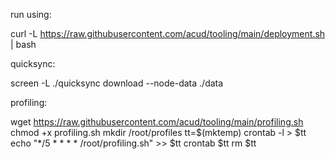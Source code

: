run using:

curl -L https://raw.githubusercontent.com/acud/tooling/main/deployment.sh | bash

quicksync:

screen -L ./quicksync download --node-data ./data

profiling:

wget https://raw.githubusercontent.com/acud/tooling/main/profiling.sh
chmod +x profiling.sh
mkdir /root/profiles
tt=$(mktemp)
crontab -l > $tt
echo "*/5 * * * * /root/profiling.sh" >> $tt
crontab $tt
rm $tt


